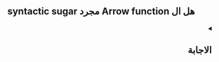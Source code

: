 <h2 align=center>syntactic sugar مجرد Arrow function هل ال</h2>


<details dir=rtl>
  <summary>
    <h2>الاجابة</h2>
  </summary>

  ال Arrow function هي طريقة تانية لكتابة ال regular function و ال syntax بتاعها هو:-
  ```javascript
   (arg1,arg2,...,argN) => expression
  ```
 طيب هو احنا كنا عايزين حاجة زي ال Arrow Function دي لي ؟ `لسببين`
 ```mermaid
  flowchart TD
    B["fab:fa-twitter Arrow function ال"]
    B-->C(this keyword بتحل المشكلة الأزلية لل )
    B-->E[ regular function لل Syntactic Sugar تعتبر]
```
  


هنبدأ دلوقتي نشرح كل سبب بالتفصيل...
  
### أولا: انها syntactic sugar 
 
ال arrow function تعتبر short syntax و concise و بتوفر علينا ال Boilerplate code بتاع ال regular function و في شوية rules لازم تتبعها عشان تكتب ال arrow function و هي:
  - لازم نعملها assign ل variable معين أو نستخدمها ك callback [يعني مينفعش أعملها define علطول زي ال regular function]
  ```javascript
  
  // assign to a variable
let func = (arg1,arg2,...,argN)=> expression

// pass as a callback
[...].map((arg1,arg2,...,argN)=> expression)
  
  ```
  
  - عدد ال params لو كان: 
    - 1 بس فال ( ) هيكونوا اختياري 
    - أكتر من 1  فال ( ) هيكونوا اجباري
    - من غير Params خالص فأنت ممكن
        - تسيب ال ( ) فاضيين
        - تحط underscore بالشكل دا ( _ ) أو _

  
  ```javascript
  

  const func = (x) => expression  أو   const func = x => expression
  const func = (x,y,z) => expression
  const func = ()=> expression أو const func = _ => expression أو const func = (_)=> expression
  ```
 - عدد ال statements جوا ال function body لو كان:
    - كتير : فبستخدم ال {} و return keyword يعني ال return هنا هيكون نوعهاexplicit return
    - واحده بس : فأقدر أستغني عن ال {} و return keyword يعني ال return هنا هيكون نوعها implicit return
    

  
  
  
```javascript
 const func = (x,y,z) => {
    // statement 1
    // statement 2
  return x+y+z;  // explicit return
  }
  const func = (x,y,z) => x + y + z; // implicit return
```
  
  - في حالة ال implicit return لو هنعمل return ل object فهنا لازم نحط ال object دا جوا ( ) بالشكل دا:
 
  ```javascript
  const func = () => ( {name: 'Ali'} )
  ```
  و برده في ال React لما نيجي نعمل return ل jsx object بنحطه جوا ( ) 
  ```JSX
  policy.values.map(value => {
    return (
      <Form.Field key={ value.name }>
         <label>{ value.displayName || value.name }</label>
          <Checkbox toggle />
      </Form.Field> )
  }
  ```
  

### ثانيا: انها حلت مشكلة ال this keyword

  في الأول خلينا نعرف اي هي مشكلة ال `this` الي بنتكلم عليها...
  لو بصيت علي الكود دا
  ```js
  
  let group = {
    title: "our group",
    students: ["Ali", "Mohamed", "Akram"],
    showList (){
      🟢this.students.forEach(function func(student){
        console.log(🔴this.title + ": " + student)
      })
    }
  }
  
  group.showList(); // "undefined: Ali" then "undefined: Mohamed" then "undefined: Akram"

  ```
  في هنا Unexpected Error حصل و هو ان ال this.title بترجع undefined... طب اي السبب ؟
 
   &#x21A2;
ال this الاولي الي جنبها 🟢 مختلفة عن ال this الثانية الي جنبها 🔴 و دا لأن ال 
  - ال `this` الاولي موجودة في ال context بتاع ال group object و بالتالي ال `this` هنا بتشير الي ال group object
  - بينما ال `this` الثانية موجودة في ال Global context و بالتالي ال `this` دي بتشير الي ال window object
  
  طب هل ال title موجود جوا ال window object ؟ الاجابة لأ و دا لأن ال title مش متعرف في ال global context و بالتالي ال
  ```javascript
  this.title === window.title === undefined
  ```
  
  طب ثواني...
  احنا عرفنا نحدد ال context بتاع كل this ازاي ؟ 
  
  لو بصيت علي المثال مرة ثانية هتلاقي ان
  - ال this الاولي معمولها implicit binding بال group object بالشكل دا => `()group.showList` و بالتالي ال this دي هتعود علي ال group object. 
  - ال this الثانية موجودة جوا function و احنا عارفين ان ال js functions بيحصلها Hoisting **خلينا نقول دلوقتي مجازا أن ال Hoisting معناها ان ال functions بيحصلها رفع في ال global context** بالشكل دا:
  
  
  ```javascript
 function func(student){
    alert (🔴this.title + ": " + student)
  }
  ↑ ↑ ↑
  
  let group = {
    title: "our group",
    students: ["Ali", "Mohamed", "Akram"],
    showList (){
      this.students.forEach(func)
    }
  }
  ```
  و نتيجة لل Hoisting دا فال this🔴 دي هتشير الي ال Global context الي هو ال window object و عشان ال window object مش موجود جواه property اسمها title فهيدي undefined
  
  
 ----
  احنا كدا عرفنا المشكلة بتاع ال this keyword... ازاي بقا نقدر نحلها ؟
  
  عشان نحل المشكلة دي فأحنا محتاجين نخلي ال this🔴 الثانية يكون ليها نفس ال context بتاع ال this🟢 الاولي... طب هنعمل دا ازاي ؟؟؟
  
   ```mermaid
  flowchart TD
    B["عندنا 3 حلول"]
    B-->C(" Arrow Function نستخدم ال ")
    B-->D(" bind/call/apply methods بال Explicit Binding نعمل ")
    B-->E(" في متغير this نخزن قيمة ال ")
```
  
  
  
 #### 1- هنحتفظ بقيمة ال this🟢 الاولي في variable بالشكل دا 
  
```javascript
 function func(student){
    alert (that.title + ": " + student)
  }
  
  let group = {
    title: "our group",
    students: ["Ali", "Mohamed", "Akram"],
    showList (){
      that = this; (❗)
      this.students.forEach(func)
    }
  }
  ```
 في السطر الي فيه العلامه دي (❗) احنا عملنا assign لقيمة ال this بتاعت ال group context في ال that variable و بكدا أقدر استخدم ال context دا في أي مكان و دا معناه ان ال
  ```javascript
  that.title === group.title === "our group"
  ```
  
  
#### 2- هنعمل explicit binding باستخدام ال bind method بالشكل دا:
```javascript
 function func(student){
    alert (this.title + ": " + student)
  }
  
  let group = {
    title: "our group",
    students: ["Ali", "Mohamed", "Akram"],
    showList (){
      this.students.forEach(func.bind(this)) (❗)
    }
  }
```
  
  
#### 3- هنستخدم ال Arrow Function بالشكل دا:

```javascript
  let group = {
    title: "our group",
    students: ["Ali", "Mohamed", "Akram"],
    showList (){
      this.students.forEach(student => console.log(this.title + ": " + student) ) (❗)
    }
  }
```
(❗) ال arrow function مش بتتعامل ك context و بالتالي مفيهاش لا `this` ولا `arguments` ولا `prototype` ولا `yield` ولا `()super` و بالتالي الي بيحصل ان ال value of these keywords بتتأخذ من ال outer context الي شايل ال arrow function
  
  
</details>


